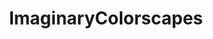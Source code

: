 ---
title: ImaginaryColorscapes
crosslinks:
- outrun
- Art
- livven
- ImaginaryArtists
- ImaginarySeascapes
- anime
- ImaginaryMountains
- ImaginaryAirships
- outruncirclejerk
- Suomi
- ImaginaryLovers
- ImaginaryDwellings
- ImaginarySkyscapes
- PixelArt
---